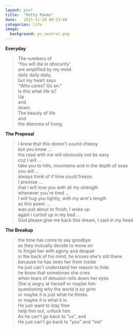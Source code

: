 ```yaml
---
layout: post
title:  "Petty Poems"
date:   2015-11-29 00:23:40
categories: life
image:
  background: ps_neutral.png
---
```


**Everyday**

>The numbers of   
>‘You will die in obscurity’   
>are amplified by my mind    
>daily daily daily,    
>but my heart says    
>"Who cares? Go on."    
>Is this what life is?    
>Up    
>and    
>down.    
>The beauty of life    
>and    
>the dilemma of living.    



**The Proposal**

>I know that this doesn't sound cheesy   
>but you know ...   
>the road with me will obviously not be easy   
>coz I will ...   
>take you to hills, mountains and in the depth of seas   
>you will ...   
>always think of if time could freeze.   
>I promise ...   
>that i will love you with all my strength   
>whenever you're tired ...   
>I will hug you tightly, with my arm's length   
>as this poem ...   
>was just about to finish, I woke up   
>again i curled up in my bed ...   
>God please give me back this dream, I said in my head   


**The Breakup**

>the time has come to say goodbye   
>as they mutually decide to move on   
>to forget her with agony and despair   
>in the back of his mind, he knows she's still there.   
>because he has seen her from inside   
>he just can't understand her reason to hide    
>he know that sometimes she cries   
>when tears of delusion rolls down her eyes   
>She is angry at herself or maybe him   
>questioning why the world is so grim   
>or maybe it is just what he thinks.   
>or maybe it is what it is.   
>He just want to stay free   
>help him out, unfuck him   
>As he can't go back to "us", and    
>He just can't go back to "you" and "me"   

